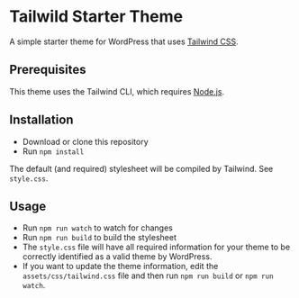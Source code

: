# Tailwild Starter Theme

A simple starter theme for WordPress that uses [Tailwind CSS](https://tailwindcss.com/).

## Prerequisites

This theme uses the Tailwind CLI, which requires [Node.js](https://nodejs.org/en/).

## Installation

- Download or clone this repository
- Run `npm install`

The default (and required) stylesheet will be compiled by Tailwind. See `style.css`.

## Usage

- Run `npm run watch` to watch for changes
- Run `npm run build` to build the stylesheet
- The `style.css` file will have all required information for your theme to be correctly identified as a valid theme by WordPress.
- If you want to update the theme information, edit the `assets/css/tailwind.css` file and then run `npm run build` or `npm run watch`.